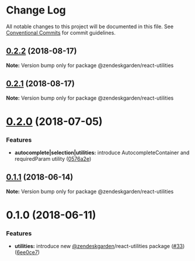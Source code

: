 # Change Log

All notable changes to this project will be documented in this file.
See [Conventional Commits](https://conventionalcommits.org) for commit guidelines.

<a name="0.2.2"></a>
## [0.2.2](https://github.com/zendeskgarden/react-components/compare/@zendeskgarden/react-utilities@0.2.0...@zendeskgarden/react-utilities@0.2.2) (2018-08-17)

**Note:** Version bump only for package @zendeskgarden/react-utilities





<a name="0.2.1"></a>
## [0.2.1](https://github.com/zendeskgarden/react-components/compare/@zendeskgarden/react-utilities@0.2.0...@zendeskgarden/react-utilities@0.2.1) (2018-08-17)

**Note:** Version bump only for package @zendeskgarden/react-utilities





<a name="0.2.0"></a>
# [0.2.0](https://github.com/zendeskgarden/react-components/compare/@zendeskgarden/react-utilities@0.1.1...@zendeskgarden/react-utilities@0.2.0) (2018-07-05)


### Features

* **autocomplete|selection|utilities:** introduce AutocompleteContainer and requiredParam utility ([0576a2e](https://github.com/zendeskgarden/react-components/commit/0576a2e))




<a name="0.1.1"></a>
## [0.1.1](https://github.com/zendeskgarden/react-components/compare/@zendeskgarden/react-utilities@0.1.0...@zendeskgarden/react-utilities@0.1.1) (2018-06-14)




**Note:** Version bump only for package @zendeskgarden/react-utilities

<a name="0.1.0"></a>
# 0.1.0 (2018-06-11)


### Features

* **utilities:** introduce new [@zendeskgarden](https://github.com/zendeskgarden)/react-utilities package ([#33](https://github.com/zendeskgarden/react-components/issues/33)) ([6ee0ce7](https://github.com/zendeskgarden/react-components/commit/6ee0ce7))
